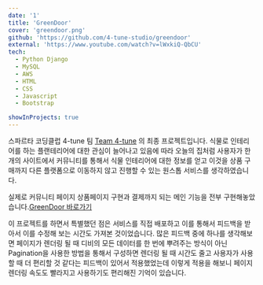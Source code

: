 ```yaml
---
date: '1'
title: 'GreenDoor'
cover: 'greendoor.png'
github: 'https://github.com/4-tune-studio/greendoor'
external: 'https://www.youtube.com/watch?v=lWxkiQ-QbCU'
tech:
  - Python Django
  - MySQL
  - AWS
  - HTML
  - CSS
  - Javascript
  - Bootstrap

showInProjects: true
---
```


스파르타 코딩클럽 4-tune 팀 [Team 4-tune](https://www.notion.so/kkitokki/TEAM-2-GREENDOOR-ab1ba0cd030c459593795e17817e11e6)
의 최종 프로젝트입니다. 식물로 인테리어를 하는 플랜테리어에 대한 관심이 늘어나고 있음에 따라 오늘의 집처럼 사용자가 한 개의 사이트에서 커뮤니티를 통해서 식물 인테리어에 대한 정보를 얻고 이것을
상품 구매까지 다른 플랫폼으로 이동하지 않고 진행할 수 있는 원스톱 서비스를 생각하였습니다.

실제로 커뮤니티 페이지 상품페이지 구현과 결제까지 되는 메인 기능을 전부 구현해놓았습니다.[GreenDoor 바로가기](https://grdr.net/)

이 프로젝트를 하면서 특별했던 점은 서비스를 직접 배포하고 이를 통해서 피드백을 받아서 이를 수정해 보는 시간도 가져본 것이었습니다.
많은 피드백 중에 하나를 생각해보면 페이지가 렌더링 될 때 디비의 모든 데이터를 한 번에 뿌려주는 방식이 아닌 Pagination을 사용한 방법을 통해서 구성하면 렌더링 될 때 시간도 줄고 사용자가 사용할 때 더 편리할 것 같다는 피드백이 있어서 적용했었는데 이렇게 적용을 해보니 페이지 렌더링 속도도 빨라지고
사용하기도 편리해진 기억이 있습니다.
